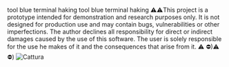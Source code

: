   tool  blue terminal   haking
tool blue terminal haking ⚠️⚠️This project is a prototype intended for demonstration and research purposes only. It is not designed for production use and may contain bugs, vulnerabilities or other imperfections. The author declines all responsibility for direct or indirect damages caused by the use of this software. The user is solely responsible for the use he makes of it and the consequences that arise from it. ⚠ ️⛔)⚠ ️⛔)
![Cattura](https://github.com/user-attachments/assets/6f5cab02-66f0-4492-a370-95ff6f3fa3b1)

